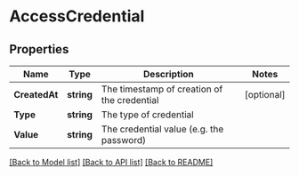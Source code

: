 # AccessCredential

## Properties

Name | Type | Description | Notes
------------ | ------------- | ------------- | -------------
**CreatedAt** | **string** | The timestamp of creation of the credential | [optional] 
**Type** | **string** | The type of credential | 
**Value** | **string** | The credential value (e.g. the password) | 

[[Back to Model list]](../README.md#documentation-for-models) [[Back to API list]](../README.md#documentation-for-api-endpoints) [[Back to README]](../README.md)


